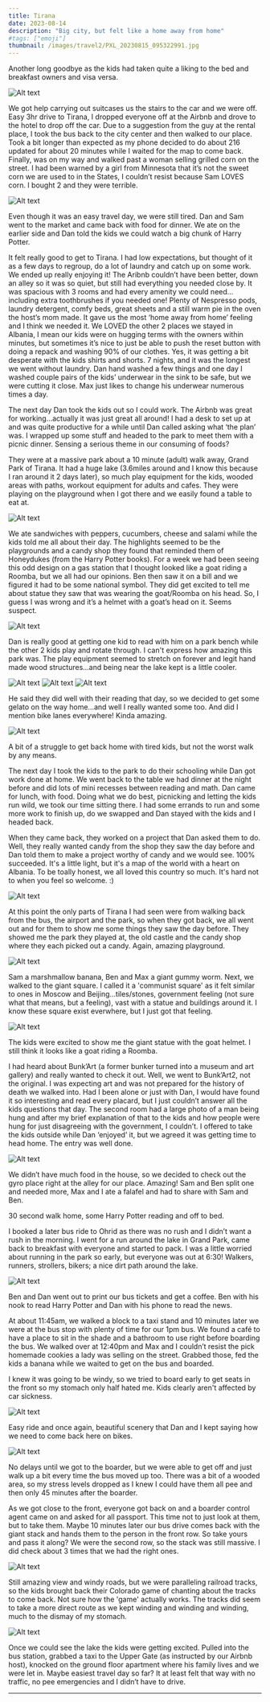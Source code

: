 ```yaml
---
title: Tirana
date: 2023-08-14
description: "Big city, but felt like a home away from home"
#tags: ["emoji"]
thumbnail: /images/travel2/PXL_20230815_095322991.jpg
---
```


Another long goodbye as the kids had taken quite a liking to the bed and breakfast owners and visa versa. 

![Alt text](/images/travel2/PXL_20230812_071730549.jpg)

We got help carrying out suitcases us the stairs to the car and we were off. Easy 3hr drive to Tirana, I dropped everyone off at the Airbnb and drove to the hotel to drop off the car. Due to a suggestion from the guy at the rental place, I took the bus back to the city center and then walked to our place. Took a bit longer than expected as my phone decided to do about 216 updated for about 20 minutes while I waited for the map to come back. Finally, was on my way and walked past a woman selling grilled corn on the street. I had been warned by a girl from Minnesota that it’s not the sweet corn we are used to in the States, I couldn’t resist because Sam LOVES corn. I bought 2 and they were terrible. 

![Alt text](/images/travel2/PXL_20230813_142841962.jpg)

Even though it was an easy travel day, we were still tired. Dan and Sam went to the market and came back with food for dinner. We ate on the earlier side and Dan told the kids we could watch a big chunk of Harry Potter.

It felt really good to get to Tirana. I had low expectations, but thought of it as a few days to regroup, do a lot of laundry and catch up on some work. We ended up really enjoying it! The Aribnb couldn’t have been better, down an alley so it was so quiet, but still had everything you needed close by. It was spacious with 3 rooms and had every amenity we could need…including extra toothbrushes if you needed one! Plenty of Nespresso pods, laundry detergent, comfy beds, great sheets and a still warm pie in the oven the host’s mom made. It gave us the most ‘home away from home’ feeling and I think we needed it. We LOVED the other 2 places we stayed in Albania, I mean our kids were on hugging terms with the owners within minutes, but sometimes it’s nice to just be able to push the reset button with doing a repack and washing 90% of our clothes. Yes, it was getting a bit desperate with the kids shirts and shorts. 7 nights, and it was the longest we went without laundry. Dan hand washed a few things and one day I washed couple pairs of the kids’ underwear in the sink to be safe, but we were cutting it close. Max just likes to change his underwear numerous times a day.

The next day Dan took the kids out so I could work. The Airbnb was great for working…actually it was just great all around! I had a desk to set up at and was quite productive for a while until Dan called asking what ‘the plan’ was. I wrapped up some stuff and headed to the park to meet them with a picnic dinner. Sensing a serious theme in our consuming of foods?

They were at a massive park about a 10 minute (adult) walk away, Grand Park of Tirana. It had a huge lake (3.6miles around and I know this because I ran around it 2 days later), so much play equipment for the kids, wooded areas with paths, workout equipment for adults and cafes. They were playing on the playground when I got there and we easily found a table to eat at. 

![Alt text](/images/travel2/PXL_20230814_145601455.jpg)

We ate sandwiches with peppers, cucumbers, cheese and salami while the kids told me all about their day. The highlights seemed to be the playgrounds and a candy shop they found that reminded them of Honeydukes (from the Harry Potter books). For a week we had been seeing this odd design on a gas station that I thought looked like a goat riding a Roomba, but we all had our opinions. Ben then saw it on a bill and we figured it had to be some national symbol. They did get excited to tell me about statue they saw that was wearing the goat/Roomba on his head. So, I guess I was wrong and it’s a helmet with a goat’s head on it. Seems suspect. 

![Alt text](/images/travel2/PXL_20230813_110932446.MP.jpg)

Dan is really good at getting one kid to read with him on a park bench while the other 2 kids play and rotate through. I can't express how amazing this park was. The play equipment seemed to stretch on forever and legit hand made wood structures...and being near the lake kept is a little cooler.

![Alt text](/images/travel2/PXL_20230815_102933844.jpg)
![Alt text](/images/travel2/PXL_20230815_103030663.jpg)
![Alt text](/images/travel2/PXL_20230815_095543490.jpg)

He said they did well with their reading that day, so we decided to get some gelato on the way home…and well I really wanted some too. And did I mention bike lanes everywhere! Kinda amazing.

![Alt text](/images/travel2/PXL_20230815_103401521.jpg)

A bit of a struggle to get back home with tired kids, but not the worst walk by any means.

The next day I took the kids to the park to do their schooling while Dan got work done at home. We went back to the table we had dinner at the night before and did lots of mini recesses between reading and math. Dan came for lunch, with food. Doing what we do best, picnicking and letting the kids run wild, we took our time sitting there. I had some errands to run and some more work to finish up, do we swapped and Dan stayed with the kids and I headed back.

When they came back, they worked on a project that Dan asked them to do. Well, they really wanted candy from the shop they saw the day before and Dan told them to make a project worthy of candy and we would see. 100% succeeded. It's a little light, but it's a map of the world with a heart on Albania. To be toally honest, we all loved this country so much. It's hard not to when you feel so welcome. :)

![Alt text](/images/travel2/PXL_20230816_092829016.jpg)

At this point the only parts of Tirana I had seen were from walking back from the bus, the airport and the park, so when they got back, we all went out and for them to show me some things they saw the day before. They showed me the park they played at, the old castle and the candy shop where they each picked out a candy. Again, amazing playground.

![Alt text](/images/travel2/PXL_20230815_144028395.jpg)

Sam a marshmallow banana, Ben and Max a giant gummy worm. Next, we walked to the giant square. I called it a 'communist square' as it felt similar to ones in Moscow and Beijing...tiles/stones, government feeling (not sure what that means, but a feeling), vast with a statue and buildings around it. I know these square exist everwhere, but I just got that feeling. 

![Alt text](/images/travel2/PXL_20230814_125013872.jpg)

The kids were excited to show me the giant statue with the goat helmet. I still think it looks like a goat riding a Roomba.

I had heard about Bunk’Art (a former bunker turned into a museum and art gallery) and really wanted to check it out. Well, we went to Bunk’Art2, not the original. I was expecting art and was not prepared for the history of death we walked into. Had I been alone or just with Dan, I would have found it so interesting and read every placard, but I just couldn’t answer all the kids questions that day. The second room had a large photo of a man being hung and after my brief explanation of that to the kids and how people were hung for just disagreeing with the government, I couldn’t. I offered to take the kids outside while Dan ‘enjoyed’ it, but we agreed it was getting time to head home. The entry was well done.

![Alt text](/images/travel2/PXL_20230815_152031307.jpg)

We didn’t have much food in the house, so we decided to check out the gyro place right at the alley for our place. Amazing! Sam and Ben split one and needed more, Max and I ate a falafel and had to share with Sam and Ben.

30 second walk home, some Harry Potter reading and off to bed.

I booked a later bus ride to Ohrid as there was no rush and I didn’t want a rush in the morning. I went for a run around the lake in Grand Park, came back to breakfast with everyone and started to pack. I was a little worried about running in the park so early, but everyone was out at 6:30! Walkers, runners, strollers, bikers; a nice dirt path around the lake.

![Alt text](/images/travel2/PXL_20230816_043242333.jpg)

Ben and Dan went out to print our bus tickets and get a coffee. Ben with his nook to read Harry Potter and Dan with his phone to read the news.

At about 11:45am, we walked a block to a taxi stand and 10 minutes later we were at the bus stop with plenty of time for our 1pm bus. We found a café to have a place to sit in the shade and a bathroom to use right before boarding the bus. We walked over at 12:40pm and Max and I couldn’t resist the pick homemade cookies a lady was selling on the street. Grabbed those, fed the kids a banana while we waited to get on the bus and boarded. 

I knew it was going to be windy, so we tried to board early to get seats in the front so my stomach only half hated me. Kids clearly aren't affected by car sickness.

![Alt text](/images/travel2/PXL_20230816_105156565.jpg)

Easy ride and once again, beautiful scenery that Dan and I kept saying how we need to come back here on bikes. 

![Alt text](/images/travel2/PXL_20230816_121842450.jpg)

No delays until we got to the boarder, but we were able to get off and just walk up a bit every time the bus moved up too. There was a bit of a wooded area, so my stress levels dropped as I knew I could have them all pee and then only 45 minutes after the boarder.

As we got close to the front, everyone got back on and a boarder control agent came on and asked for all passport. This time not to just look at them, but to take them. Maybe 10 minutes later our bus drive comes back with the giant stack and hands them to the person in the front row. So take yours and pass it along? We were the second row, so the stack was still massive. I did check about 3 times that we had the right ones.

![Alt text](/images/travel2/PXL_20230816_140514638.MP.jpg)

Still amazing view and windy roads, but we were paralleling railroad tracks, so the kids brought back their Colorado game of chanting about the tracks to come back. Not sure how the 'game' actually works. The tracks did seem to take a more direct route as we kept winding and winding and winding, much to the dismay of my stomach.

![Alt text](/images/travel2/PXL_20230816_124730284.MP.jpg)

Once we could see the lake the kids were getting excited. Pulled into the bus station, grabbed a taxi to the Upper Gate (as instructed by our Airbnb host), knocked on the ground floor apartment where his family lives and we were let in. Maybe easiest travel day so far? It at least felt that way with no traffic, no pee emergencies and I didn’t have to drive.


---